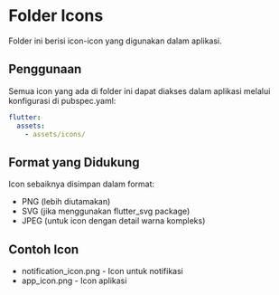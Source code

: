 # Folder Icons

Folder ini berisi icon-icon yang digunakan dalam aplikasi.

## Penggunaan

Semua icon yang ada di folder ini dapat diakses dalam aplikasi melalui konfigurasi di pubspec.yaml:

```yaml
flutter:
  assets:
    - assets/icons/
```

## Format yang Didukung

Icon sebaiknya disimpan dalam format:

- PNG (lebih diutamakan)
- SVG (jika menggunakan flutter_svg package)
- JPEG (untuk icon dengan detail warna kompleks)

## Contoh Icon

- notification_icon.png - Icon untuk notifikasi
- app_icon.png - Icon aplikasi
